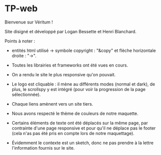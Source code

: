 # TP-web

Bienvenue sur Véritum !

Site disigné et développé par Logan Bessette et Henri Blanchard.

Points à noter :
- entités html utilisé -> symbole copyright : "&copy" et flèche horizontale droite : "&rarr;".
- Toutes les librairies et frameworks ont été vues en cours.
- On a rendu le site le plus responsive qu'on pouvait.

- Le logo est cliquable : il mène au différents modes (normal et dark), de plus, le scrollspy y est intégré (pour voir la progression de la page sélectionnée).
- Chaque liens amènent vers un site tiers.

- Nous avons respecté le thème de couleurs de notre maquette.
- Certains éléments de texte ont été déplacés sur la même page, par contrainte d'une page responsive et pour qu'il ne déplace pas le footer (cela n'as pas été pris en compte lors de notre maquettage).

- Évidemment le contexte est un sketch, donc ne pas prendre à la lettre l'information fournis sur le site.